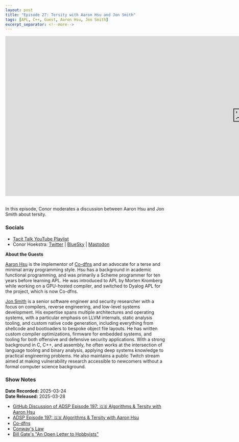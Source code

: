 ```yaml
---
layout: post
title: "Episode 27: Tersity with Aaron Hsu and Jon Smith"
tags: [APL, C++, Guest, Aaron Hsu, Jon Smith]
excerpt_separator: <!--more-->
---
```


<center>
<iframe width="1500" height="500" src="https://www.youtube.com/embed/BIc9iz-n7dM?si=dyl_6NDm7NZP02jo"
                title="YouTube video player" frameborder="0"
                allow="accelerometer; autoplay; clipboard-write; encrypted-media; gyroscope; picture-in-picture; web-share"
                referrerpolicy="strict-origin-when-cross-origin" allowfullscreen></iframe>
</center>

<br>In this episode, Conor moderates a discussion between Aaron Hsu and Jon Smith about tersity.

<!--more-->

### Socials

* [Tacit Talk YouTube Playlist](https://www.youtube.com/playlist?list=PLVFrD1dmDdvenJhYti3HomLRkC4_Y9AXA)
* Conor Hoekstra: [Twitter](https://twitter.com/code_report) \| [BlueSky](https://bsky.app/profile/codereport.bsky.social) \| [Mastodon](https://mastodon.social/@code_report)

**About the Guests**

[Aaron Hsu](https://www.linkedin.com/in/arcfide/) is the implementor of [Co-dfns](https://github.com/Co-dfns/Co-dfns) and an advocate for a terse and minimal array programming style. Hsu has a background in academic functional programming, and was primarily a Scheme programmer for ten years before learning APL. He was introduced to APL by Morten Kromberg while working on a GPU-hosted compiler, and switched to Dyalog APL for the project, which is now Co-dfns.

[Jon Smith](https://jvste.ch/) is a senior software engineer and security researcher with a focus on compilers, reverse engineering, and low-level systems development. His expertise spans multiple architectures and operating systems, with a particular emphasis on LLVM internals, static analysis tooling, and custom native code generation, including everything from shellcode and bootloaders to bespoke object file layouts. He has written custom compiler optimizations, firmware for embedded systems, and tooling for both offensive and defensive security applications. With a strong background in C, C++, and assembly, he often works at the intersection of language tooling and binary analysis, applying deep systems knowledge to practical engineering problems. He also maintains a public Twitch stream aimed at making vulnerability research accessible to newcomers without a formal computer science background.

### Show Notes

**Date Recorded:** 2025-03-24 <br>
**Date Released:** 2025-03-28 <br>

* [GitHub Discussion of ADSP Episode 197: 🇬🇧 Algorithms & Tersity with Aaron Hsu](https://github.com/codereport/adsp2/discussions/96#discussioncomment-11494334)
* [ADSP Episode 197: 🇬🇧 Algorithms & Tersity with Aaron Hsu](https://adspthepodcast.com/2024/08/30/Episode-197.html)
* [Co-dfns](https://github.com/Co-dfns/Co-dfns)
* [Conway's Law](https://en.wikipedia.org/wiki/Conway%27s_law)
* [Bill Gate's "An Open Letter to Hobbyists"](https://en.wikipedia.org/wiki/An_Open_Letter_to_Hobbyists)
